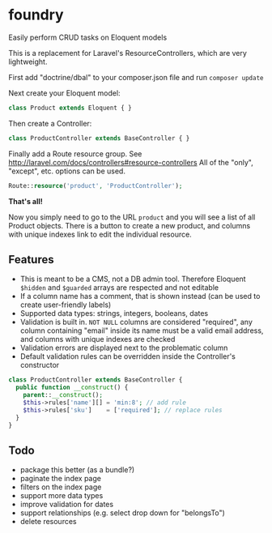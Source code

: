 foundry
=======

Easily perform CRUD tasks on Eloquent models

This is a replacement for Laravel's ResourceControllers, which are very lightweight.

First add "doctrine/dbal" to your composer.json file and run `composer update`

Next create your Eloquent model:

```php
class Product extends Eloquent { }
```

Then create a Controller:

```php
class ProductController extends BaseController { }
```

Finally add a Route resource group. See http://laravel.com/docs/controllers#resource-controllers
All of the "only", "except", etc. options can be used.

```php
Route::resource('product', 'ProductController');
```

**That's all!**

Now you simply need to go to the URL `product` and you will see a list of all Product objects. There is a button to create a new product, and columns with unique indexes link to edit the individual resource.

## Features

* This is meant to be a CMS, not a DB admin tool. Therefore Eloquent `$hidden` and `$guarded` arrays are respected and not editable
* If a column name has a comment, that is shown instead (can be used to create user-friendly labels)
* Supported data types: strings, integers, booleans, dates
* Validation is built in. `NOT NULL` columns are considered "required", any column containing "email" inside its name must be a valid email address, and columns with unique indexes are checked
* Validation errors are displayed next to the problematic column
* Default validation rules can be overridden inside the Controller's constructor

```php
class ProductController extends BaseController {
  public function __construct() {
    parent::__construct();
    $this->rules['name'][] = 'min:8'; // add rule
    $this->rules['sku']    = ['required']; // replace rules
  }
}
```

## Todo

* package this better (as a bundle?)
* paginate the index page
* filters on the index page
* support more data types
* improve validation for dates
* support relationships (e.g. select drop down for "belongsTo")
* delete resources
